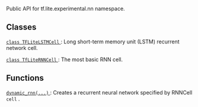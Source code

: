 Public API for tf.lite.experimental.nn namespace.

## Classes
[ `class TFLiteLSTMCell` ](https://tensorflow.google.cn/api_docs/python/tf/compat/v1/lite/experimental/nn/TFLiteLSTMCell): Long short-term memory unit (LSTM) recurrent network cell.

[ `class TfLiteRNNCell` ](https://tensorflow.google.cn/api_docs/python/tf/compat/v1/lite/experimental/nn/TfLiteRNNCell): The most basic RNN cell.

## Functions
[ `dynamic_rnn(...)` ](https://tensorflow.google.cn/api_docs/python/tf/compat/v1/lite/experimental/nn/dynamic_rnn): Creates a recurrent neural network specified by RNNCell  `cell` .

